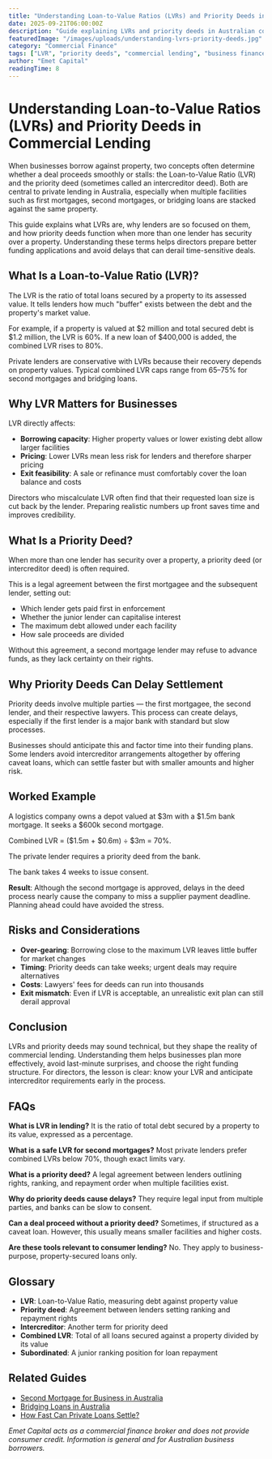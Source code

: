 ```yaml
---
title: "Understanding Loan-to-Value Ratios (LVRs) and Priority Deeds in Commercial Lending"
date: 2025-09-21T06:00:00Z
description: "Guide explaining LVRs and priority deeds in Australian commercial lending: what they are, why they matter, and how they affect business funding."
featuredImage: "/images/uploads/understanding-lvrs-priority-deeds.jpg"
category: "Commercial Finance"
tags: ["LVR", "priority deeds", "commercial lending", "business finance"]
author: "Emet Capital"
readingTime: 8
---
```


# Understanding Loan-to-Value Ratios (LVRs) and Priority Deeds in Commercial Lending

When businesses borrow against property, two concepts often determine whether a deal proceeds smoothly or stalls: the Loan-to-Value Ratio (LVR) and the priority deed (sometimes called an intercreditor deed). Both are central to private lending in Australia, especially when multiple facilities such as first mortgages, second mortgages, or bridging loans are stacked against the same property.

This guide explains what LVRs are, why lenders are so focused on them, and how priority deeds function when more than one lender has security over a property. Understanding these terms helps directors prepare better funding applications and avoid delays that can derail time-sensitive deals.

## What Is a Loan-to-Value Ratio (LVR)?

The LVR is the ratio of total loans secured by a property to its assessed value. It tells lenders how much "buffer" exists between the debt and the property's market value.

For example, if a property is valued at $2 million and total secured debt is $1.2 million, the LVR is 60%. If a new loan of $400,000 is added, the combined LVR rises to 80%.

Private lenders are conservative with LVRs because their recovery depends on property values. Typical combined LVR caps range from 65–75% for second mortgages and bridging loans.

## Why LVR Matters for Businesses

LVR directly affects:

- **Borrowing capacity**: Higher property values or lower existing debt allow larger facilities
- **Pricing**: Lower LVRs mean less risk for lenders and therefore sharper pricing
- **Exit feasibility**: A sale or refinance must comfortably cover the loan balance and costs

Directors who miscalculate LVR often find that their requested loan size is cut back by the lender. Preparing realistic numbers up front saves time and improves credibility.

## What Is a Priority Deed?

When more than one lender has security over a property, a priority deed (or intercreditor deed) is often required.

This is a legal agreement between the first mortgagee and the subsequent lender, setting out:

- Which lender gets paid first in enforcement
- Whether the junior lender can capitalise interest
- The maximum debt allowed under each facility
- How sale proceeds are divided

Without this agreement, a second mortgage lender may refuse to advance funds, as they lack certainty on their rights.

## Why Priority Deeds Can Delay Settlement

Priority deeds involve multiple parties — the first mortgagee, the second lender, and their respective lawyers. This process can create delays, especially if the first lender is a major bank with standard but slow processes.

Businesses should anticipate this and factor time into their funding plans. Some lenders avoid intercreditor arrangements altogether by offering caveat loans, which can settle faster but with smaller amounts and higher risk.

## Worked Example

A logistics company owns a depot valued at $3m with a $1.5m bank mortgage. It seeks a $600k second mortgage.

Combined LVR = ($1.5m + $0.6m) ÷ $3m = 70%.

The private lender requires a priority deed from the bank.

The bank takes 4 weeks to issue consent.

**Result**: Although the second mortgage is approved, delays in the deed process nearly cause the company to miss a supplier payment deadline. Planning ahead could have avoided the stress.

## Risks and Considerations

- **Over-gearing**: Borrowing close to the maximum LVR leaves little buffer for market changes
- **Timing**: Priority deeds can take weeks; urgent deals may require alternatives
- **Costs**: Lawyers' fees for deeds can run into thousands
- **Exit mismatch**: Even if LVR is acceptable, an unrealistic exit plan can still derail approval

## Conclusion

LVRs and priority deeds may sound technical, but they shape the reality of commercial lending. Understanding them helps businesses plan more effectively, avoid last-minute surprises, and choose the right funding structure. For directors, the lesson is clear: know your LVR and anticipate intercreditor requirements early in the process.

## FAQs

**What is LVR in lending?**
It is the ratio of total debt secured by a property to its value, expressed as a percentage.

**What is a safe LVR for second mortgages?**
Most private lenders prefer combined LVRs below 70%, though exact limits vary.

**What is a priority deed?**
A legal agreement between lenders outlining rights, ranking, and repayment order when multiple facilities exist.

**Why do priority deeds cause delays?**
They require legal input from multiple parties, and banks can be slow to consent.

**Can a deal proceed without a priority deed?**
Sometimes, if structured as a caveat loan. However, this usually means smaller facilities and higher costs.

**Are these tools relevant to consumer lending?**
No. They apply to business-purpose, property-secured loans only.

## Glossary

- **LVR**: Loan-to-Value Ratio, measuring debt against property value
- **Priority deed**: Agreement between lenders setting ranking and repayment rights
- **Intercreditor**: Another term for priority deed
- **Combined LVR**: Total of all loans secured against a property divided by its value
- **Subordinated**: A junior ranking position for loan repayment

## Related Guides

- [Second Mortgage for Business in Australia](/resources/guides/second-mortgage-for-business-australia)
- [Bridging Loans in Australia](/resources/guides/bridging-loans-australia)
- [How Fast Can Private Loans Settle?](/resources/guides/how-fast-private-loans-settle)

*Emet Capital acts as a commercial finance broker and does not provide consumer credit. Information is general and for Australian business borrowers.*